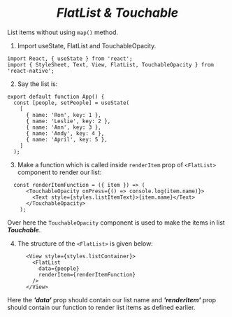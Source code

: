 # <div align="center">***FlatList & Touchable***</div>

List items without using ```map()``` method.

1. Import useState, FlatList and TouchableOpacity.
```JSX
import React, { useState } from 'react';
import { StyleSheet, Text, View, FlatList, TouchableOpacity } from 'react-native';
```
2. Say the list is:
```JSX
export default function App() {
  const [people, setPeople] = useState(
    [
      { name: 'Ron', key: 1 },
      { name: 'Leslie', key: 2 },
      { name: 'Ann', key: 3 },
      { name: 'Andy', key: 4 },
      { name: 'April', key: 5 },
    ]
  );
```

3. Make a function which is called inside ```renderItem``` prop of ```<FlatList>``` component to render our list:
```JSX
  const renderItemFunction = ({ item }) => (
      <TouchableOpacity onPress={() => console.log(item.name)}>
        <Text style={styles.listItemText}>{item.name}</Text>
      </TouchableOpacity>
    );

```
Over here the ```TouchableOpacity``` component is used to make the items in list ***Touchable***.

4. The structure of the ```<FlatList>``` is given below:
```JSX
      <View style={styles.listContainer}>
        <FlatList
          data={people}
          renderItem={renderItemFunction}
        />
      </View>
```
Here the ***'data'*** prop should contain our list name and ***'renderItem'*** prop should contain our function to render list items as defined earlier.
